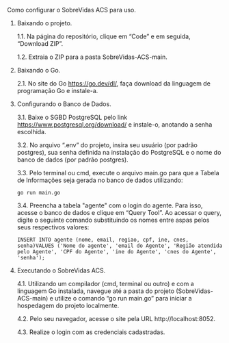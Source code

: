 Como configurar o SobreVidas ACS para uso.


1. Baixando o projeto.
   
   1.1. Na página do repositório, clique em “Code” e em seguida, “Download ZIP”.
   
   1.2. Extraia o ZIP para a pasta SobreVidas-ACS-main.
2. Baixando o Go.

   2.1. No site do Go https://go.dev/dl/, faça download da linguagem de programação Go e instale-a.
3. Configurando o Banco de Dados.

   3.1. Baixe o SGBD PostgreSQL pelo link https://www.postgresql.org/download/ e instale-o, anotando a senha escolhida.

   3.2. No arquivo “.env” do projeto, insira seu usuário (por padrão postgres), sua senha definida na instalação do PostgreSQL e o nome do banco de dados (por padrão postgres).
  
   3.3. Pelo terminal ou cmd, execute o arquivo main.go para que a Tabela de Informações seja gerada no banco de dados utilizando:

       go run main.go
   
   3.4. Preencha a tabela "agente" com o login do agente. Para isso, acesse o banco de dados e clique em “Query Tool”. Ao acessar o query, digite o seguinte comando substituindo os nomes entre aspas pelos seus respectivos valores:

       INSERT INTO agente (nome, email, regiao, cpf, ine, cnes, senha)VALUES ('Nome do agente', 'email do Agente', 'Região atendida pelo Agente', 'CPF do Agente', 'ine do Agente', 'cnes do Agente', 'senha');  
4. Executando o SobreVidas ACS.

   4.1. Utilizando um compilador (cmd, terminal ou outro) e com a linguagem Go instalada, navegue até a pasta do projeto (SobreVidas-ACS-main) e utilize o comando “go run main.go” para iniciar a hospedagem do projeto localmente.

   4.2. Pelo seu navegador, acesse o site pela URL http://localhost:8052.

   4.3. Realize o login com as credenciais cadastradas.


